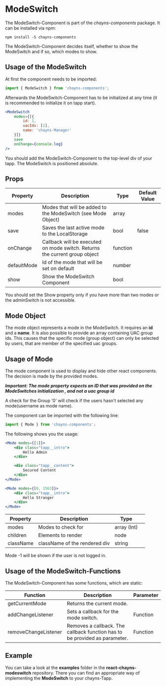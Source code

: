 # ModeSwitch #

The ModeSwitch-Component is part of the *chayns-components* package. It can be installed via npm:

    npm install -S chayns-components
    
The ModeSwitch-Component decides itself, whether to show the ModeSwitch and if so, which modes to show.


## Usage of the ModeSwitch ##

At first the component needs to be imported:

```jsx harmony
import { ModeSwitch } from 'chayns-components';
```

Afterwards the ModeSwitch-Component has to be initialized at any time (it is recommended to initialize it on tapp start).

```jsx harmony
<ModeSwitch 
    modes={[{
        id: 1,
        uacIds: [1],
        name: 'chayns-Manager'
    }]}
    save
    onChange={console.log}
/>
```

You should add the ModeSwitch-Component to the top-level div of your tapp. The ModeSwitch is positioned absolute. 


## Props ##

| Property   | Description                                                                                        | Type    | Default Value |
|------------|-----------------------------------------------------------------------------------------------------|--------|--------------|
| modes | Modes that will be added to the ModeSwitch (see Mode Object)                                                 | array |              |
| save | Saves the last active mode to the LocalStorage                                                        | bool   | false        |
| onChange    | Callback will be executed on mode switch. Returns the current group object                                                          | function |              |
| defaultMode    | Id of the mode that will be set on default                                                         | number |              |
| show    | Show the ModeSwitch Component                                                      | bool |              |

You should set the Show property only if you have more than two modes or the adminSwitch is not accessible.


## Mode Object ##

The mode object represents a mode in the ModeSwitch.
It requires an **id** and a **name**.
It is also possible to provide an array containing UAC group ids. This causes that the specific mode (group object) can only be selected by users, that are member of the specified uac groups.


## Usage of Mode ##

The mode component is used to display and hide other react components. The decision is made by the provided modes.

***Important: The mode property expects an ID that was provided on the ModeSwitches initialization , and not a uac group id***

A check for the Group '0' will check if the users hasn't selected any mode(username as mode name).

The component can be imported with the following line:
```jsx harmony
import { Mode } from 'chayns-components';
```

The following shows you the usage:
```jsx harmony
<Mode modes={[1]}>
    <div class="tapp__intro">
        Hello Admin
    </div>

    <div class="tapp__content">
        Secured Content
    </div>
</Mode>

<Mode modes={[0, 1563]}>
    <div class="tapp__intro">
        Hello Stranger
    </div>
</Mode>
```


| Property   | Description                                                                                         | Type        |  |
|------------|-----------------------------------------------------------------------------------------------------|-------------|----|
| modes | Modes to check for                                                                                       | array (Int) |  |
| children | Elements to render                                                                                    | node | |
| className | className of the rendered div                                                                         | string | |

Mode -1 will be shown if the user is not logged in.


## Usage of the ModeSwitch-Functions

The ModeSwitch-Component has some functions, which are static:

| Function | Description  | Parameter |
| -------- | ------------- | --------- |
| getCurrentMode | Returns the current mode. |  |
| addChangeListener | Sets a callback for the mode switch. | Function |
| removeChangeListener | Removes a callback. The callback function has to be provided as parameter. | Function |


## Example ##

You can take a look at the **examples** folder in the **react-chayns-modeswitch** repository. There you can find an appropriate way of implementing the **ModeSwitch** to your chayns-Tapp.
